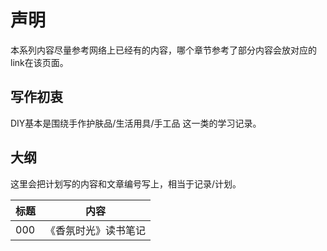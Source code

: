 # 声明

本系列内容尽量参考网络上已经有的内容，哪个章节参考了部分内容会放对应的link在该页面。

## 写作初衷

DIY基本是围绕手作护肤品/生活用具/手工品 这一类的学习记录。

## 大纲

这里会把计划写的内容和文章编号写上，相当于记录/计划。

| 标题 | 内容                 |
| ---- | -------------------- |
| 000  | 《香氛时光》读书笔记 |


